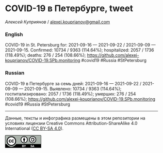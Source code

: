 COVID-19 в Петербурге, tweet
============================

*Алексей Куприянов* /
<a href="mailto:alexei.kouprianov@gmail.com" class="email">alexei.kouprianov@gmail.com</a>

### English

COVID-19 in St. Petersburg for: 2021-09-16 — 2021-09-22 / 2021-09-09 —
2021-09-15. Сonfirmed: 10734 / 9363 (114.64%); hospitalized: 2057 / 1736
(118.49%); deaths: 276 / 254 (108.66%);
<a href="https://github.com/alexei-kouprianov/COVID-19.SPb.monitoring" class="uri">https://github.com/alexei-kouprianov/COVID-19.SPb.monitoring</a>
\#covid19 \#Russia \#StPetersburg

### Russian

COVID-19 в Петербурге за семь дней: 2021-09-16 — 2021-09-22 / 2021-09-09
— 2021-09-15. Выявлено: 10734 / 9363 (114.64%); госпитализировано: 2057
/ 1736 (118.49%); умерших: 276 / 254 (108.66%);
<a href="https://github.com/alexei-kouprianov/COVID-19.SPb.monitoring" class="uri">https://github.com/alexei-kouprianov/COVID-19.SPb.monitoring</a>
\#covid19 \#Russia \#StPetersburg

------------------------------------------------------------------------

Данные, тексты и инфографика размещены в этом репозитории на условиях
лицензии Creative Commons Attribution-ShareAlike 4.0 International ([CC
BY-SA 4.0](https://creativecommons.org/licenses/by-sa/4.0/)).

![](../misc/CC-BY-SA-icon.png "CC-BY-SA")
